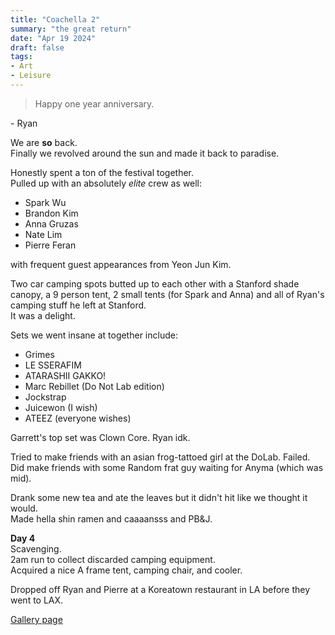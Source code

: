 ```yaml
---
title: "Coachella 2"
summary: "the great return"
date: "Apr 19 2024"
draft: false
tags:
- Art 
- Leisure
---
```

> Happy one year anniversary.

\- Ryan

We are **so** back.  
Finally we revolved around the sun and made it back to paradise.  

Honestly spent a ton of the festival together.  
Pulled up with an absolutely *elite* crew as well:  
- Spark Wu
- Brandon Kim
- Anna Gruzas
- Nate Lim
- Pierre Feran  

with frequent guest appearances from Yeon Jun Kim.

Two car camping spots butted up to each other with a Stanford shade canopy, a 9 person tent, 2 small tents (for Spark and Anna) and all of Ryan's camping stuff he left at Stanford.  
It was a delight.  

Sets we went insane at together include:
- Grimes
- LE SSERAFIM
- ATARASHII GAKKO!
- Marc Rebillet (Do Not Lab edition)
- Jockstrap
- Juicewon (I wish)
- ATEEZ (everyone wishes)

Garrett's top set was Clown Core. Ryan idk.  

Tried to make friends with an asian frog-tattoed girl at the DoLab. Failed.  
Did make friends with some Random frat guy waiting for Anyma (which was mid).  

Drank some new tea and ate the leaves but it didn't hit like we thought it would.  
Made hella shin ramen and caaaansss and PB&J.  

**Day 4**   
Scavenging.  
2am run to collect discarded camping equipment.  
Acquired a nice A frame tent, camping chair, and cooler.  

Dropped off Ryan and Pierre at a Koreatown restaurant in LA before they went to LAX.  

[Gallery page](https://grbff.com/galleries/coachella-2)
